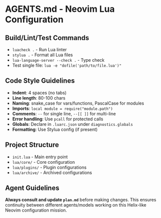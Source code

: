 # AGENTS.md - Neovim Lua Configuration

## Build/Lint/Test Commands
- `luacheck .` - Run Lua linter
- `stylua .` - Format all Lua files
- `lua-language-server --check .` - Type check
- Test single file: `lua -e "dofile('path/to/file.lua')"`

## Code Style Guidelines
- **Indent**: 4 spaces (no tabs)
- **Line length**: 80-100 chars
- **Naming**: snake_case for vars/functions, PascalCase for modules
- **Imports**: `local module = require("module.path")`
- **Comments**: `--` for single line, `--[[ ]]` for multi-line
- **Error handling**: Use `pcall` for protected calls
- **Globals**: Declare in `.luarc.json` under `diagnostics.globals`
- **Formatting**: Use Stylua config (if present)

## Project Structure
- `init.lua` - Main entry point
- `lua/core/` - Core configuration
- `lua/plugins/` - Plugin configurations
- `lua/archive/` - Archived configurations

## Agent Guidelines
**Always consult and update `plan.md`** before making changes. This ensures continuity between different agents/models working on this Helix-like Neovim configuration mission.